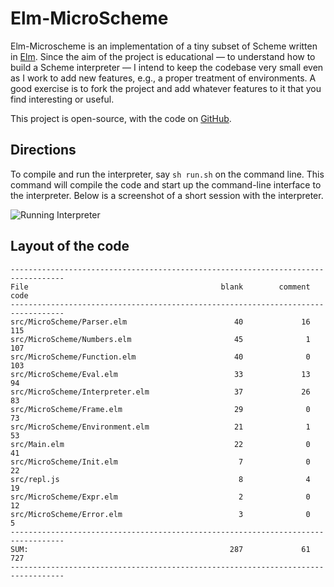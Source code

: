 # Elm-MicroScheme

Elm-Microscheme is an implementation of a tiny
subset of Scheme written in [Elm](https://elm-lang.org).
Since the aim of the project is educational — to understand
how to build a Scheme interpreter — I intend to
keep the codebase very small even as I work to
add new features, e.g., a proper treatment
of environments. A good exercise is to
fork the project and
add whatever features to it that you find interesting
or useful.

This project is open-source, with the code
on [GitHub](https://github.com/jxxcarlson/elm-microscheme).

## Directions

To compile and run the interpreter, say `sh run.sh`
on the command line.  This command will compile
the code and start up the command-line interface
to the interpreter.  Below is a screenshot of
a short session with the interpreter.



![Running Interpreter](https://imagedelivery.net/9U-0Y4sEzXlO6BXzTnQnYQ/acc94706-64d3-41d5-f1f2-479adeeac900/public
)


## Layout of the code


```text
----------------------------------------------------------------------------------
File                                           blank        comment           code
----------------------------------------------------------------------------------
src/MicroScheme/Parser.elm                        40             16            115
src/MicroScheme/Numbers.elm                       45              1            107
src/MicroScheme/Function.elm                      40              0            103
src/MicroScheme/Eval.elm                          33             13             94
src/MicroScheme/Interpreter.elm                   37             26             83
src/MicroScheme/Frame.elm                         29              0             73
src/MicroScheme/Environment.elm                   21              1             53
src/Main.elm                                      22              0             41
src/MicroScheme/Init.elm                           7              0             22
src/repl.js                                        8              4             19
src/MicroScheme/Expr.elm                           2              0             12
src/MicroScheme/Error.elm                          3              0              5
----------------------------------------------------------------------------------
SUM:                                             287             61            727
----------------------------------------------------------------------------------
```






